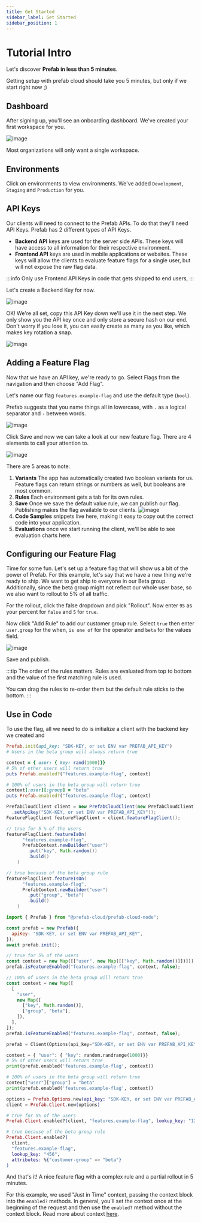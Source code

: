 ```yaml
---
title: Get Started
sidebar_label: Get Started
sidebar_position: 1
---
```


# Tutorial Intro

Let's discover **Prefab in less than 5 minutes**.

Getting setup with prefab cloud should take you 5 minutes, but only if we start right now ;)

## Dashboard

After signing up, you'll see an onboarding dashboard. We've created your first workspace for you.

![image](/img/docs/getting-started/dashboard.png)

Most organizations will only want a single workspace.

## Environments

Click on environments to view environments. We've added `Development`, `Staging` and `Production` for you.

## API Keys

Our clients will need to connect to the Prefab APIs. To do that they'll need API Keys. Prefab has 2 different types of API Keys.

- **Backend API** keys are used for the server side APIs. These keys will have access to all information for their respective environment.
- **Frontend API** keys are used in mobile applications or websites. These keys will allow the clients to evaluate feature flags for a single user, but will not expose the raw flag data.

:::info
Only use Frontend API Keys in code that gets shipped to end users,
:::

Let's create a Backend Key for now.

![image](/img/docs/getting-started/add-project-api-key.png)

OK! We're all set, copy this API Key down we'll use it in the next step. We only show you the API key once and only store a
secure hash on our end. Don't worry if you lose it, you can easily create as many as you like, which makes key rotation a snap.

![image](/img/docs/getting-started/api-key-created.png)

## Adding a Feature Flag

Now that we have an API key, we're ready to go. Select Flags from the navigation and then choose "Add Flag".

Let's name our flag `features.example-flag` and use the default type (`bool`).

Prefab suggests that you name things all in lowercase, with `.` as a logical separator and `-` between words.

![image](/img/docs/getting-started/new-feature-add-flag.jpg)

Click Save and now we can take a look at our new feature flag. There are 4 elements to call your attention to.

![image](/img/docs/getting-started/new-feature-flag-variants.jpg)

There are 5 areas to note:

1. **Variants** The app has automatically created two boolean variants for us. Feature flags can return strings or numbers as well, but booleans are most common.
2. **Rules** Each environment gets a tab for its own rules.
3. **Save** Once we save the default value rule, we can publish our flag. Publishing makes the flag available to our clients.
   ![image](/img/docs/getting-started/new-feature-flag-publish.jpg)
4. **Code Samples** snippets live here, making it easy to copy out the correct code into your application.
5. **Evaluations** once we start running the client, we'll be able to see evaluation charts here.

## Configuring our Feature Flag

Time for some fun. Let's set up a feature flag that will show us a bit of the power of Prefab.
For this example, let's say that we have a new thing we're ready to ship. We want to get ship to everyone in our Beta group.
Additionally, since the beta group might not reflect our whole user base, so we also want to rollout to 5% of all traffic.

For the rollout, click the false dropdown and pick "Rollout". Now enter `95` as your percent for `false` and `5` for `true`.

Now click "Add Rule" to add our customer group rule. Select `true` then enter `user.group` for the when, `is one of` for the operator and `beta` for the values field.

![image](/img/docs/getting-started/new-feature-edit-form.jpg)

Save and publish.

:::tip
The order of the rules matters. Rules are evaluated from top to bottom and the value of the first matching rule is used.

You can drag the rules to re-order them but the default rule sticks to the bottom.
:::

## Use in Code

To use the flag, all we need to do is initialize a client with the backend key we created and

<Tabs groupId="lang">
<TabItem value="ruby" label="Ruby">

```ruby
Prefab.init(api_key: "SDK-KEY, or set ENV var PREFAB_API_KEY")
# Users in the beta group will always return true

context = { user: { key: rand(1000)}}
# 5% of other users will return true
puts Prefab.enabled?("features.example-flag", context)

# 100% of users in the beta group will return true
context[:user][:group] = "beta"
puts Prefab.enabled?("features.example-flag", context)
```

</TabItem>
<TabItem value="java" label="Java">

```java
PrefabCloudClient client = new PrefabCloudClient(new PrefabCloudClient.Options()
  .setApikey("SDK-KEY, or set ENV var PREFAB_API_KEY"));
FeatureFlagClient featureFlagClient = client.featureFlagClient();

// true for 5 % of the users
featureFlagClient.featureIsOn(
      "features.example-flag",
      PrefabContext.newBuilder("user")
        .put("key", Math.random())
        .build()
    )

// true because of the beta group rule
featureFlagClient.featureIsOn(
      "features.example-flag",
      PrefabContext.newBuilder("user")
        .put("group", "beta")
        .build()
    )
```

</TabItem>
<TabItem value="node" label="Node">

```javascript
import { Prefab } from "@prefab-cloud/prefab-cloud-node";

const prefab = new Prefab({
  apiKey: "SDK-KEY, or set ENV var PREFAB_API_KEY",
});
await prefab.init();

// true for 5% of the users
const context = new Map([["user", new Map([["key", Math.random()]])]]);
prefab.isFeatureEnabled("features.example-flag", context, false);

// 100% of users in the beta group will return true
const context = new Map([
  [
    "user",
    new Map([
      ["key", Math.random()],
      ["group", "beta"],
    ]),
  ],
]);
prefab.isFeatureEnabled("features.example-flag", context, false);
```

</TabItem>
<TabItem value="python" label="Python">

```python
prefab = Client(Options(api_key="SDK-KEY, or set ENV var PREFAB_API_KEY"))

context = { "user": { "key": random.randrange(1000)}}
# 5% of other users will return true
print(prefab.enabled('features.example-flag', context))

# 100% of users in the beta group will return true
context["user"]["group"] = "beta"
print(prefab.enabled('features.example-flag', context))
```

</TabItem>
<TabItem value="elixir" label="Elixir">

```elixir
options = Prefab.Options.new(api_key: "SDK-KEY, or set ENV var PREFAB_API_KEY")
client = Prefab.Client.new(options)

# true for 5% of the users
Prefab.Client.enabled?(client, "features.example-flag", lookup_key: "123")

# true because of the beta group rule
Prefab.Client.enabled?(
  client,
  "features.example-flag",
  lookup_key: "456",
  attributes: %{"customer-group" => "beta"}
)
```

</TabItem>
</Tabs>

And that's it! A nice feature flag with a complex rule and a partial rollout in 5 minutes.

For this example, we used "Just in Time" context, passing the context block into the `enabled?` methods. In general, you'll set the context once at the beginning of the request and then use the `enabled?` method without the context block. Read more about context [here](/docs/explanations/concepts/context).
